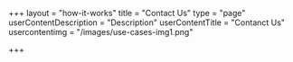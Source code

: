 +++
layout = "how-it-works"
title = "Contact Us"
type = "page"
userContentDescription = "Description"
userContentTitle = "Contanct Us"
usercontentimg = "/images/use-cases-img1.png"

+++
